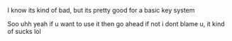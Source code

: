I know its kind of bad, but its pretty good for a basic key system

Soo uhh yeah if u want to use it then go ahead if not i dont blame u, it kind of sucks lol
